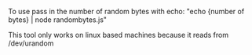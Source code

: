 To use pass in the number of random bytes with echo: "echo {number of bytes} | node randombytes.js"

This tool only works on linux based machines because it reads from /dev/urandom